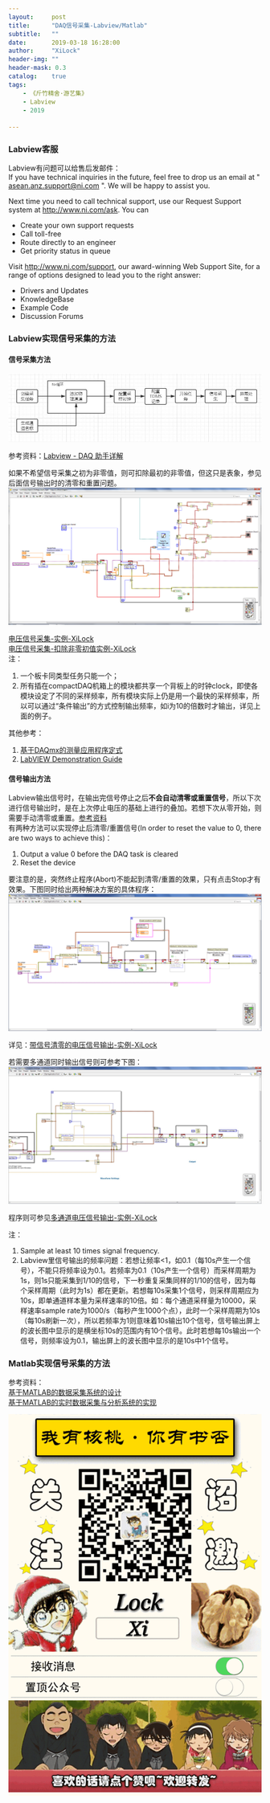 ```yaml
---
layout:     post
title:      "DAQ信号采集-Labview/Matlab"
subtitle:   ""
date:       2019-03-18 16:28:00
author:     "XiLock"
header-img: ""
header-mask: 0.3
catalog:    true
tags:
    - 《斤竹精舍·游艺集》
    - Labview
    - 2019

---
```

  
### Labview客服
Labview有问题可以给售后发邮件：  
 If you have technical inquiries in the future, feel free to drop us an email at " asean.anz.support@ni.com ". We will be happy to assist you.  
 
Next time you need to call technical support, use our Request Support system at http://www.ni.com/ask. You can  
- Create your own support requests
- Call toll-free
- Route directly to an engineer
- Get priority status in queue

Visit http://www.ni.com/support, our award-winning Web Support Site, for a range of options designed to lead you to the right answer:  
- Drivers and Updates
- KnowledgeBase
- Example Code
- Discussion Forums
 
 
### Labview实现信号采集的方法
#### 信号采集方法 

![流程框图](/img/in-post/《斤竹精舍-游艺集》/2019-02-08-DAQ/process.JPG)  

参考资料：[Labview - DAQ 助手详解](https://www.litreily.top/2017/04/24/labview-DAQ/)  

如果不希望信号采集之初为非零值，则可扣除最初的非零值，但这只是表象，参见后面信号输出时的清零和重置问题。  
![信号采集时扣除初值](/img/in-post/《斤竹精舍-游艺集》/2019-02-08-DAQ/clear_initial_data.png)  

[电压信号采集-实例-XiLock](https://github.com/molakirlee/Blog_Attachment_A/blob/main/Labview/Voltage_Input_Super.vi)  
[电压信号采集-扣除非零初值实例-XiLock](https://github.com/molakirlee/Blog_Attachment_A/blob/main/Labview/Voltage_Input-Clear_initial_data.vi)  
注：  
1. 一个板卡同类型任务只能一个；  
1. 所有插在compactDAQ机箱上的模块都共享一个背板上的时钟clock，即使各模块设定了不同的采样频率，所有模块实际上仍是用一个最快的采样频率，所以可以通过“条件输出”的方式控制输出频率，如i为10的倍数时才输出，详见上面的例子。  

其他参考：  
1. [基于DAQmx的测量应用程序定式](http://labviewnote.weebly.com/63-daqmx.html)  
1. [LabVIEW Demonstration Guide](http://www.ni.com/pdf/manuals/321215a.pdf)  

#### 信号输出方法 

Labview输出信号时，在输出完信号停止之后**不会自动清零或重置信号**，所以下次进行信号输出时，是在上次停止电压的基础上进行的叠加。若想下次从零开始，则需要手动清零或重置。[参考资料](https://forums.ni.com/t5/Multifunction-DAQ/Help-getting-DAQ-analog-output-to-reset-to-zero-after-the-stop/td-p/272185?profile.language=en)  
有两种方法可以实现停止后清零/重置信号(In order to reset the value to 0, there are two ways to achieve this)：  
1. Output a value 0 before the DAQ task is cleared  
2. Reset the device  

要注意的是，突然终止程序(Abort)不能起到清零/重置的效果，只有点击Stop才有效果。下图同时给出两种解决方案的具体程序：  
![停止信号输出时清零/重置信号](/img/in-post/《斤竹精舍-游艺集》/2019-02-08-DAQ/reset_output_signal_after_stop.png)  

详见：[带信号清零的电压信号输出-实例-XiLock](https://github.com/molakirlee/Blog_Attachment_A/blob/main/Labview/Voltage_Continuous_Output-Clear_data_when_stop.vi)  

若需要多通道同时输出信号则可参考下图：  
![多通道信号输出](/img/in-post/《斤竹精舍-游艺集》/2019-02-08-DAQ/muti_channel_output.jpg)  

程序则可参见[多通道电压信号输出-实例-XiLock](https://github.com/molakirlee/Blog_Attachment_A/blob/main/Labview/Multi_channel_Voltage_Continuous_Output.vi)  

注：  
1. Sample at least 10 times signal frequency.  
1. Labview里信号输出的频率问题：若想让频率<1，如0.1（每10s产生一个信号），不能只将频率设为0.1。若频率为0.1（10s产生一个信号）而采样周期为1s，则1s只能采集到1/10的信号，下一秒重复采集同样的1/10的信号，因为每个采样周期（此时为1s）都在更新。若想每10s采集1个信号，则采样周期应为10s，即单通道样本量为采样速率的10倍。如：每个通道采样量为10000，采样速率sample rate为1000/s（每秒产生1000个点），此时一个采样周期为10s（每10s刷新一次），所以若频率为1则意味着10s输出10个信号，信号输出屏上的波长图中显示的是横坐标10s的范围内有10个信号。此时若想每10s输出一个信号，则频率设为0.1，输出屏上的波长图中显示的是10s中1个信号。  



### Matlab实现信号采集的方法

参考资料：  
[基于MATLAB的数据采集系统的设计](https://wenku.baidu.com/view/89e62150192e45361166f531.html)  
[基于MATLAB的实时数据采集与分析系统的实现](http://read.pudn.com/downloads115/ebook/489031/%E5%9F%BA%E4%BA%8EMATLAB%E7%9A%84%E5%AE%9E%E6%97%B6%E6%95%B0%E6%8D%AE%E9%87%87%E9%9B%86%E4%B8%8E%E5%88%86%E6%9E%90%E7%B3%BB%E7%BB%9F%E7%9A%84%E5%AE%9E%E7%8E%B0.pdf)  



![](/img/wc-tail.GIF)
